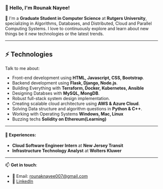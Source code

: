 ### 👋 Hello, I'm Rounak Nayee!

🏫 I'm a **Graduate Student in Computer Science** at **Rutgers University**, specializing in Algorithms, Databases, and Distributed, Cloud and Parallel Computing Systems. I love to continuously explore and learn about new things be it new technologies or the latest trends.

---

## ⚡ Technologies
Talk to me about:
- Front-end development using **HTML, Javascript, CSS, Bootstrap**.
- Backend development using **Flask, Django, Node.js**.
- Building Everything with **Terraform, Docker, Kubernetes, Ansible**
- Designing Databses with **MySQL, MongDB**.
- Robust full-stack system design implementation.
- Creating scalable cloud architecture using **AWS & Azure Cloud**.
- Solving Data structure and algorithm questions in **Python & C++**.
- Working with Operating Systems **Windows, Mac, Linux**
- Buzzing techs **Solidity on Ethereum(Learning)**

---

#### 🌟 Experiences:
- **Cloud Software Engineer Intern** at **New Jersey Transit** 
- **Infrastructure Technology Analyst** at **Wolters Kluwer**

---

📫 **Get in touch**:
- 📧 Email: [rounaknayee007@gmail.com](mailto:rounaknayee007@gmail.com)
- 🔗 [LinkedIn](https://www.linkedin.com/in/rounaknayee/)



<!---
Rounaknayee/Rounaknayee is a ✨ special ✨ repository because its `README.md` (this file) appears on your GitHub profile.
You can click the Preview link to take a look at your changes.
--->
